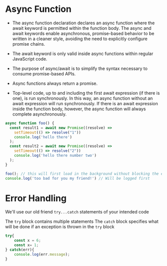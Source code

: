 # Async Function

- The async function declaration declares an async function where the await keyword is permitted within the function body. The async and await keywords enable asynchronous, promise-based behavior to be written in a cleaner style, avoiding the need to explicitly configure promise chains.

- The await keyword is only valid inside async functions within regular JavaScript code.

- The purpose of async/await is to simplify the syntax necessary to consume promise-based APIs.

- Async functions always return a promise.

- Top-level code, up to and including the first await expression (if there is one), is run synchronously. In this way, an async function without an await expression will run synchronously. If there is an await expression inside the function body, however, the async function will always complete asynchronously.

```Javascript
async function foo() {
  const result1 = await new Promise((resolve) =>
    setTimeout(() => resolve("1"))
    console.log('hello there')
  );
  const result2 = await new Promise((resolve) =>
    setTimeout(() => resolve("2"))
    console.log('hello there number two')
  );
}

foo(); // this will first load in the background without blocking the executing of the following lines.
console.log('too bad for you my friend!') // Will be logged first
```

# Error Handling

We'll use our old friend `try...catch` statements of your intended code

The `try` block contains multiple statements
The `catch` block specifies what will be done if an exception is thrown in the `try` block

```Javascript
try{
    const x = 6;
    const x= 1;
} catch(err){
    console.log(err.message);
}
```

